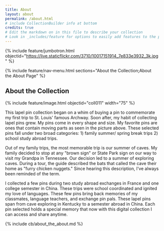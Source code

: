 ```yaml
---
title: About
layout: about
permalink: /about.html
# include CollectionBuilder info at bottom
credits: true
# Edit the markdown on in this file to describe your collection
# Look in _includes/feature for options to easily add features to the page
---
```


{% include feature/jumbotron.html objectid="https://live.staticflickr.com/3710/10017151914_7e833e3932_3k.jpg" %} 

{% include feature/nav-menu.html sections="About the Collection;About the About Page" %}

## About the Collection

{% include feature/image.html objectid="coll011" width="75" %}

This lapel pin collection began on a whim of buying a pin to commemorate my first trip to St. Louis' famous Archway. Soon after, my habit of collecting lapel pins grew. My pins come in every shape and size. My favorite pins are ones that contain moving parts as seen in the picture above. These selected pins fall under two broad categories: 1) family summer/ spring break trips 2) school study abroad trips. 

Out of my family trips, the most memorable trip is our summer of caves. My family decided to stop at any "brown sign" or State Park sign on our way to visit my Grandpa in Tennessee. Our decision led to a summer of exploring caves. During a tour, the guide described the bats that called the cave their home as "furry chicken nuggets." Since hearing this description, I've always been reminded of the term. 

I collected a few pins during two study abroad exchanges in France and one college semester in China. These trips were school coordinated and ignited my love of languages. These few pins bring back memories of my classmates, language teachers, and exchange pin pals. These lapel pins span from cave exploring in Kentucky to a semester abroad in China. Each pin selected holds a special memory that now with this digital collection I can access and share anytime. 

<!-- IMPORTANT!!! DELETE this comment and the include below when you are finished editing this page for your collection. The include below introduces about page features. They will show up on your collection's about page until you delete it.  -->
{% include cb/about_the_about.md %} 
